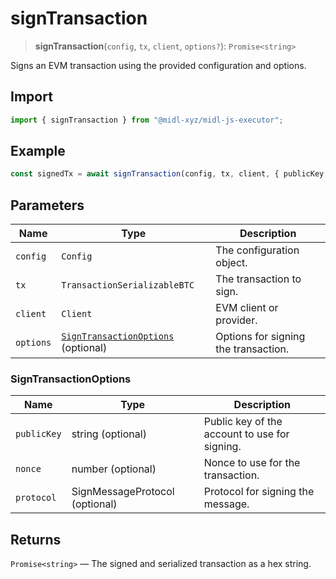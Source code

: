 # signTransaction

> **signTransaction**(`config`, `tx`, `client`, `options?`): `Promise<string>`

Signs an EVM transaction using the provided configuration and options.

## Import

```ts
import { signTransaction } from "@midl-xyz/midl-js-executor";
```

## Example

```ts
const signedTx = await signTransaction(config, tx, client, { publicKey, protocol });
```

## Parameters

| Name      | Type                                                           | Description                          |
| --------- | -------------------------------------------------------------- | ------------------------------------ |
| `config`  | `Config`                                                       | The configuration object.            |
| `tx`      | `TransactionSerializableBTC`                                   | The transaction to sign.             |
| `client`  | `Client`                                                       | EVM client or provider.              |
| `options` | [`SignTransactionOptions`](#signtransactionoptions) (optional) | Options for signing the transaction. |

### SignTransactionOptions

| Name        | Type                           | Description                                   |
| ----------- | ------------------------------ | --------------------------------------------- |
| `publicKey` | string (optional)              | Public key of the account to use for signing. |
| `nonce`     | number (optional)              | Nonce to use for the transaction.             |
| `protocol`  | SignMessageProtocol (optional) | Protocol for signing the message.             |

## Returns

`Promise<string>` — The signed and serialized transaction as a hex string.

